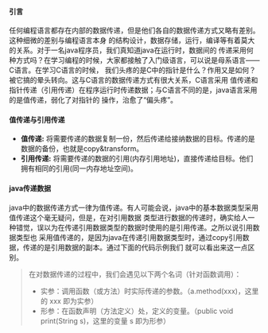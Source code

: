 #### 引言
任何编程语言都存在内部的数据传递，但是他们各自的数据传递方式又略有差别。这种细微的差别与编程语言本身
的结构设计，数据存储，运行，编译等有着莫大的关系。对于一名java程序员，我们真知道java在运行时，数据间的
传递采用何种方式吗？在学习编程的时候，大家都接触了入门级语言，可以说是母系语言——C语言。在学习C语言的时候，
我们头疼的是C中的指针是什么？作用又是如何？被它搞的晕头转向。这与C语言的数据传递方式有很大关系，C语言采用
值传递和指针传递（引用传递）在程序运行时传递数据；与C语言不同的是，java语言采用的是值传递，弱化了对指针的
操作，治愈了“偏头疼”。
#### 值传递与引用传递
* **值传递:** 将需要传递的数据复制一份，然后传递给接纳数据的目标。传递的是数据的备份，也就是copy&transform。
* **引用传递:** 将需要传递的数据的引用(内存引用地址)，直接传递给目标。他们拥有相同的引用(同一内存地址空间)。
#### java传递数据
java中的数据传递方式一律为值传递。有人可能会说，java中的基本数据类型采用值传递这个毫无疑问，但是，在对引用数据
类型进行数据的传递时，确实给人一种错觉，误以为在传递引用数据类型的数据时使用的是引用传递。之所以说引用数据类型也
采用值传递的，是因为java在传递引用数据类型时，通过copy引用数据，传递的是引用数据的副本。通过下面的代码示例我们
就可以看出来这一点区别。
> 在对数据传递的过程中，我们会遇见以下两个名词（针对函数调用）：
> * 实参：调用函数（或方法）时实际传递的参数。（a.method(xxx)，这里的 xxx 即为实参）
> * 形参：在函数声明（方法定义）处，定义的变量。（public void print(String s)，这里的变量 s 即为形参）